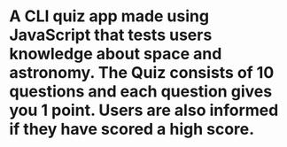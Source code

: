 # A CLI quiz app made using JavaScript that tests users knowledge about space and astronomy. The Quiz consists of 10 questions and each question gives you 1 point. Users are also informed if they have scored a high score.

